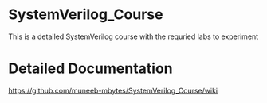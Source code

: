 # SystemVerilog_Course
This is a detailed SystemVerilog course with the requried labs to experiment

# Detailed Documentation

https://github.com/muneeb-mbytes/SystemVerilog_Course/wiki
